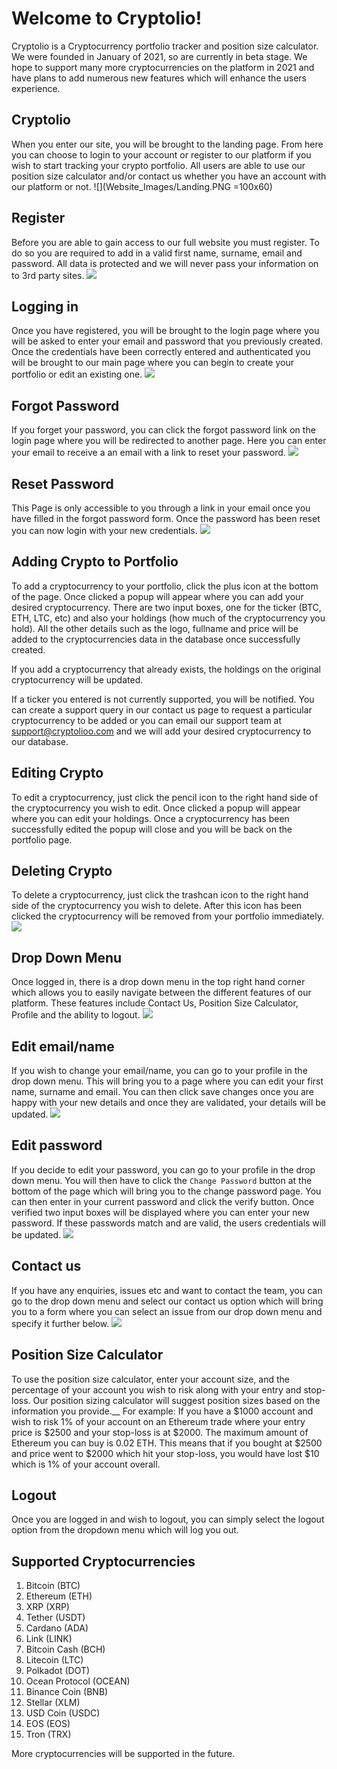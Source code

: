 # Welcome to Cryptolio!

Cryptolio is a Cryptocurrency portfolio tracker and position size calculator. We were founded in January of 2021, so are currently in beta stage. We hope to support many more cryptocurrencies on the platform in 2021 and have plans to add numerous new features which will enhance the users experience. 

## Cryptolio
When you enter our site, you will be brought to the landing page. From here you can choose to login to your account or register to our platform if you wish to start tracking your crypto portfolio. All users are able to use our position size calculator and/or contact us whether you have an account with our platform or not.
![](Website_Images/Landing.PNG =100x60)

## Register
Before you are able to gain access to our full website you must register. To do so you are required to add in a valid first name, surname, email and password. All data is protected and we will never pass your information on to 3rd party sites.
![](Website_Images/Register.PNG)

## Logging in
Once you have registered, you will be brought to the login page where you will be asked to enter your email and password that you previously created. Once the credentials have been correctly entered and authenticated you will be brought to our main page where you can begin to create your portfolio or edit an existing one.
![](Website_Images/Login.PNG)

## Forgot Password
If you forget your password, you can click the forgot password link on the login page where you will be redirected to another page. Here you can enter your email to receive a an email with a link to reset your password.
![](Website_Images/Forgot_Password.PNG)

## Reset Password 
This Page is only accessible to you through a link in your email once you have filled in the forgot password form. Once the password has been reset you can now login with your new credentials.
![](Website_Images/Reset_Password.PNG)

## Adding Crypto to Portfolio
To add a cryptocurrency to your portfolio, click the plus icon at the bottom of the page. Once clicked a popup will appear where you can add your desired cryptocurrency. There are two input boxes, one for the ticker (BTC, ETH, LTC, etc) and also your holdings (how much of the cryptocurrency you hold). All the other details such as the logo, fullname and price will be added to the cryptocurrencies data in the database once successfully created.

If you add a cryptocurrency that already exists, the holdings on the original cryptocurrency will be updated.

If a ticker you entered is not currently supported, you will be notified. You can create a support query in our contact us page to request a particular cryptocurrency to be added or you can email our support team at support@cryptolioo.com and we will add your desired cryptocurrency to our database.

## Editing Crypto
To edit a cryptocurrency, just click the pencil icon to the right hand side of the cryptocurrency you wish to edit. Once clicked a popup will appear where you can edit your holdings. Once a cryptocurrency has been successfully edited the popup will close and you will be back on the portfolio page.

## Deleting Crypto
To delete a cryptocurrency, just click the trashcan icon to the right hand side of the cryptocurrency you wish to delete. After this icon has been clicked the cryptocurrency will be removed from your portfolio immediately.
![](Website_Images/portfolio.PNG)

## Drop Down Menu
Once logged in, there is a drop down menu in the top right hand corner which allows you to easily navigate between the different features of our platform. These features include Contact Us, Position Size Calculator, Profile and the ability to logout.
![](Website_Images/Drop_Down_Menu.PNG)

## Edit email/name
If you wish to change your email/name, you can go to your profile in the drop down menu. This will bring you to a page where you can edit your first name, surname  and email. You can then click save changes once you are happy with your new details and once they are validated, your details will be updated.
![](Website_Images/New_email.PNG)

## Edit password
If you decide to edit your password, you can go to your profile in the drop down menu. You will then have to click the `Change Password` button at the bottom of the page which will bring you to the change password page. You can then enter in your current password and click the verify button. Once verified two input boxes will be displayed where you can enter your new password. If these passwords match and are valid, the users credentials will be updated.
![](Website_Images/New_password.PNG)

## Contact us
If you have any enquiries, issues etc and want to contact the team, you can go to the drop down menu and select our contact us option which will bring you to a form where you can select an issue from our drop down menu and specify it further below.
![](Website_Images/Contact_us.PNG)

## Position Size Calculator
To use the position size calculator, enter  your account size, and the percentage of your account you wish to risk along with your entry and stop-loss. Our position sizing calculator will suggest position sizes based on the information you provide.__
For example: If you have a $1000 account and wish to risk 1% of your account on an Ethereum trade where your entry price is $2500 and your stop-loss is at $2000. The maximum amount of Ethereum you can buy is 0.02 ETH. This means that if you bought at $2500 and price went to $2000 which hit your stop-loss, you would have lost $10 which is 1% of your account overall.

## Logout
Once you are logged in and wish to logout, you can simply select the logout option from the dropdown menu which will log you out.

## Supported Cryptocurrencies
1. Bitcoin (BTC)
2. Ethereum (ETH)
3. XRP (XRP)
4. Tether (USDT)
5. Cardano (ADA)
6. Link (LINK)
7. Bitcoin Cash (BCH)
8. Litecoin (LTC)
9. Polkadot (DOT)
10. Ocean Protocol (OCEAN)
11. Binance Coin (BNB)
12. Stellar (XLM)
13. USD Coin (USDC)
14. EOS (EOS)
15. Tron (TRX)

More cryptocurrencies will be supported in the future.
